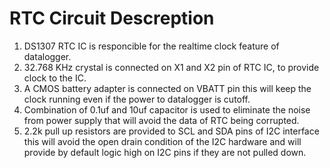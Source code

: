 # RTC Circuit Descreption

1. DS1307 RTC IC is responcible for the realtime clock feature of datalogger.
2. 32.768 KHz crystal is connected on X1 and X2 pin of RTC IC, to provide clock to the IC.
3. A CMOS battery adapter is connected on VBATT pin this will keep the clock running even if the power to datalogger is cutoff.
4. Combination of 0.1uf and 10uf capacitor is used to eliminate the noise from power supply that will avoid the data of RTC being corrupted.
5. 2.2k pull up resistors are provided to SCL and SDA pins of I2C interface this will avoid the open drain condition of the I2C hardware and will provide by default logic high on I2C pins if they are not pulled down.
